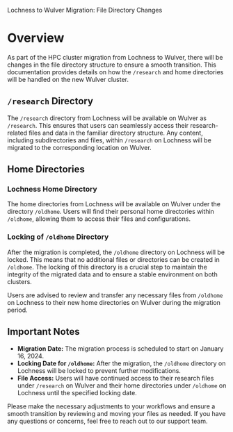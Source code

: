 Lochness to Wulver Migration: File Directory Changes

# Overview

As part of the HPC cluster migration from Lochness to Wulver, there will be changes in the file directory structure to ensure a smooth transition. This documentation provides details on how the `/research` and home directories will be handled on the new Wulver cluster.

## `/research` Directory

The `/research` directory from Lochness will be available on Wulver as `/research`. This ensures that users can seamlessly access their research-related files and data in the familiar directory structure. Any content, including subdirectories and files, within `/research` on Lochness will be migrated to the corresponding location on Wulver.

## Home Directories

### Lochness Home Directory

The home directories from Lochness will be available on Wulver under the directory `/oldhome`. Users will find their personal home directories within `/oldhome`, allowing them to access their files and configurations.

### Locking of `/oldhome` Directory

After the migration is completed, the `/oldhome` directory on Lochness will be locked. This means that no additional files or directories can be created in `/oldhome`. The locking of this directory is a crucial step to maintain the integrity of the migrated data and to ensure a stable environment on both clusters.

Users are advised to review and transfer any necessary files from `/oldhome` on Lochness to their new home directories on Wulver during the migration period.

## Important Notes

- **Migration Date:** The migration process is scheduled to start on January 16, 2024.
- **Locking Date for `/oldhome`:** After the migration, the `/oldhome` directory on Lochness will be locked to prevent further modifications.
- **File Access:** Users will have continued access to their research files under `/research` on Wulver and their home directories under `/oldhome` on Lochness until the specified locking date.

Please make the necessary adjustments to your workflows and ensure a smooth transition by reviewing and moving your files as needed. If you have any questions or concerns, feel free to reach out to our support team.
